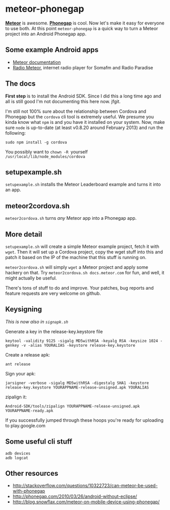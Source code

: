 meteor-phonegap
===============

**[Meteor](http://meteor.com/)** is awesome. **[Phonegap](http://phonegap.com/)** is cool. Now let's make it easy
for everyone to use both. At this point `meteor-phonegap` is a quick way to turn a Meteor project into an Android Phonegap app.


Some example Android apps
-------------------------
* [Meteor documentation](https://play.google.com/store/apps/details?id=io.cordova.cordovadocsmeteorcom)
* [Radio Meteor](https://play.google.com/store/apps/details?id=io.cordova.cordovaradiometeorcom), internet radio player for Somafm and Radio Paradise


The docs
--------

**First step** is to install the Android SDK.
Since I did this a long time ago and all is still good I'm not
documenting this here now. jfgit.

I'm still not 100% sure about the relationship between Cordova and
Phonegap but the `cordova` cli tool is extremely useful. We presume you
kinda know what `npm` is and you have it installed on your system.
Now, make sure `node` is up-to-date (at least v0.8.20 around February
2013) and run the following:

    sudo npm install -g cordova

You possibly want to `chown -R `yourself` /usr/local/lib/node_modules/cordova` 


setupexample.sh
---------------

`setupexample.sh` installs the Meteor Leaderboard example and turns it into an app.


meteor2cordova.sh
-----------------

`meteor2cordova.sh` turns *any* Meteor app into a Phonegap app.


More detail
-----------

`setupexample.sh` will create a simple Meteor example project, fetch it
with `wget`.  Then it will set up a Cordova project, copy the wget
stuff into this and patch it based on the IP of the machine that this
stuff is running on.

`meteor2cordova.sh` will simply `wget` a Meteor project and apply some hackery on that.
Try `meteor2cordova.sh docs.meteor.com` for fun, and well, it might actually be useful.


There's tons of stuff to do and improve. Your patches, bug reports and feature requests are very welcome on github.




Keysigning
----------

*This is now also in `signapk.sh`*

Generate a key in the release-key.keystore file

    keytool -validity 9125 -sigalg MD5withRSA -keyalg RSA -keysize 1024 -genkey -v -alias YOURALIAS -keystore release-key.keystore

Create a release apk:

    ant release

Sign your apk:

    jarsigner -verbose -sigalg MD5withRSA -digestalg SHA1 -keystore release-key.keystore YOURAPPNAME-release-unsigned.apk YOURALIAS

zipalign it:

    Android-SDK/tools/zipalign YOURAPPNAME-release-unsigned.apk YOURAPPNAME-ready.apk

If you successfully jumped through these hoops you're ready for uploading to play.google.com

Some useful cli stuff
---------------------

    adb devices
    adb logcat


Other resources
---------------

* http://stackoverflow.com/questions/10322723/can-meteor-be-used-with-phonegap
* http://phonegap.com/2010/03/26/android-without-eclipse/
* http://blog.snowflax.com/meteor-on-mobile-device-using-phonegap/




